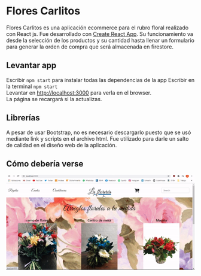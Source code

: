 # Flores Carlitos

Flores Carlitos es una aplicación ecommerce para el rubro floral realizado con React js. Fue desarrollado con [Create React App](https://github.com/facebook/create-react-app). Su funcionamiento va desde la selección de los productos y su cantidad hasta llenar un formulario para generar la orden de compra que será almacenada en firestore. 

## Levantar app

Escribir `npm start` para instalar todas las dependencias de la app
Escribir en la terminal  `npm start` <br>
Levantar en [http://localhost:3000](http://localhost:3000/) para verla en el browser. <br>
La página se recargará si la actualizas.

## Librerías

A pesar de usar Bootstrap, no es necesario descargarlo puesto que se usó mediante link y scripts en el archivo html. Fue utilizado para darle un salto de calidad en el diseño web de la aplicación.

## Cómo debería verse

![](proyectoreact.gif)